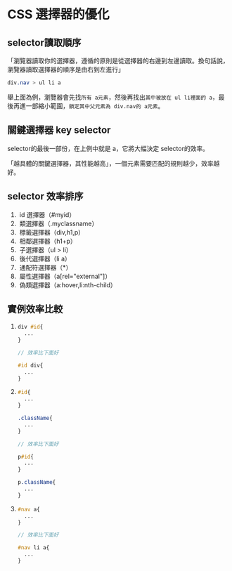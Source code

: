 # CSS 選擇器的優化

## selector讀取順序

「瀏覽器讀取你的選擇器，遵循的原則是從選擇器的右邊到左邊讀取。換句話說，瀏覽器讀取選擇器的順序是由右到左進行」

```scss
div.nav > ul li a
```

舉上面為例，瀏覽器會先找`所有 a元素`，然後再找出`其中被放在 ul li裡面的 a`，最後再進一部縮小範圍，`鎖定其中父元素為 div.nav的 a元素`。

## 關鍵選擇器 key selector

selector的最後一部份，在上例中就是 a，它將大幅決定 selector的效率。

「越具體的關鍵選擇器，其性能越高」，一個元素需要匹配的規則越少，效率越好。

## selector 效率排序

1.  id 選擇器（#myid）
2.  類選擇器（.myclassname）
3.  標籤選擇器（div,h1,p）
4.  相鄰選擇器（h1+p）
5.  子選擇器（ul > li）
6.  後代選擇器（li a）
7.  通配符選擇器（*）
8.  屬性選擇器（a[rel="external"]）
9.  偽類選擇器（a:hover,li:nth-child）


## 實例效率比較

1. ```scss
   div #id{
     ...
   }

   // 效率比下面好

   #id div{
     ...
   }
   ```

2. ```scss
   #id{
     ...
   }

   .className{
     ...
   }

   // 效率比下面好

   p#id{
     ...
   }

   p.className{
     ...
   }
   ```

3. ```scss
   #nav a{
     ...
   }

   // 效率比下面好

   #nav li a{
     ...
   }
   ```


